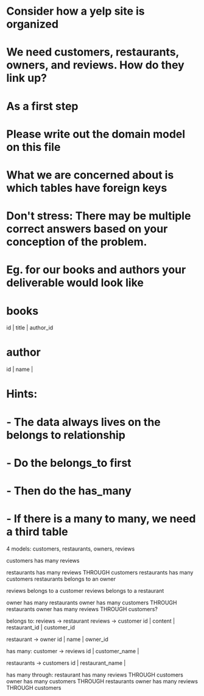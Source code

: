 # Consider how a yelp site is organized
# We need customers, restaurants, owners, and reviews.  How do they link up?

# As a first step
# Please write out the domain model on this file
# What we are concerned about is which tables have foreign keys
# Don't stress: There may be multiple correct answers based on your conception of the problem.

# Eg. for our books and authors your deliverable would look like

# books
id | title | author_id

# author
id | name |

# Hints:
# - The data always lives on the belongs to relationship
# - Do the belongs_to first
# - Then do the has_many
# - If there is a many to many, we need a third table

4 models:
customers, restaurants, owners, reviews

customers has many reviews


restaurants has many reviews THROUGH customers
restaurants has many customers
restaurants belongs to an owner

reviews belongs to a customer
reviews belongs to a restaurant

owner has many restaurants
owner has many customers THROUGH restaurants
owner has many reviews THROUGH customers?

belongs to:
reviews -> restaurant
reviews -> customer
  id  |  content |  restaurant_id | customer_id


restaurant -> owner
  id | name | owner_id


has many:
customer -> reviews
  id | customer_name |

restaurants -> customers
  id | restaurant_name |

has many through:
restaurant has many reviews THROUGH customers
owner has many customers THROUGH restaurants
owner has many reviews THROUGH customers
